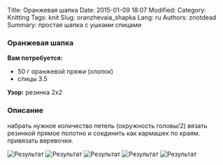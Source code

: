 Title: Оранжевая шапка
Date: 2015-01-09 18:07
Modified: 
Category: Knitting
Tags: knit
Slug: oranzhevaia_shapka
Lang: ru
Authors: znotdead
Summary: простая шапка с ушками спицами

### Оранжевая шапка

**Вам потребуется:**
- 50 г оранжевой пряжи (хлопок)
- спицы 3.5

**Узор:** резинка 2х2
### Описание

набрать нужное количество петель (окружность головы/2)
вязать резинкой прямое полотно и соединить как кармашек по краям. привязать веревочки.

![Результат](static/img/knitting/oranzhevaia_shapka/oranzhevaia_shapka_1.jpg)
![Результат](static/img/knitting/oranzhevaia_shapka/oranzhevaia_shapka_2.jpg)
![Результат](static/img/knitting/oranzhevaia_shapka/oranzhevaia_shapka_3.jpg)
![Результат](static/img/knitting/oranzhevaia_shapka/oranzhevaia_shapka_4.jpg)
![Результат](static/img/knitting/oranzhevaia_shapka/oranzhevaia_shapka_5.jpg)
